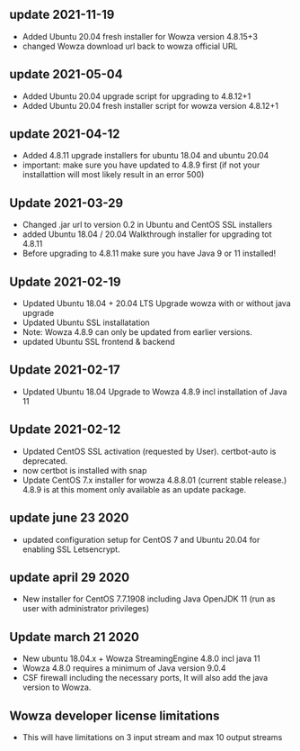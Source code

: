 
## update 2021-11-19
* Added Ubuntu 20.04 fresh installer for Wowza version 4.8.15+3
* changed Wowza download url back to wowza official URL

## update 2021-05-04
* Added Ubuntu 20.04 upgrade script for upgrading to 4.8.12+1
* Added Ubuntu 20.04 fresh installer script for wowza version 4.8.12+1

## update 2021-04-12
- Added 4.8.11 upgrade installers for ubuntu 18.04 and ubuntu 20.04
- important: make sure you have updated to 4.8.9 first (if not your installattion will most likely result in an error 500)

## Update 2021-03-29
- Changed .jar url to version 0.2 in Ubuntu and CentOS SSL installers
- added Ubuntu 18.04 / 20.04 Walkthrough installer for upgrading tot 4.8.11 
- Before upgrading to 4.8.11 make sure you have Java 9 or 11 installed!

## Update 2021-02-19
- Updated Ubuntu 18.04 + 20.04 LTS Upgrade wowza with or without java upgrade
- Updated Ubuntu SSL installatation
- Note: Wowza 4.8.9 can only be updated from earlier versions.
- updated Ubuntu SSL frontend & backend

## Update 2021-02-17
- Updated Ubuntu 18.04 Upgrade to Wowza 4.8.9 incl installation of Java 11

## Update 2021-02-12
- Updated CentOS SSL activation (requested by User). certbot-auto is deprecated.
- now certbot is installed with snap
- Update CentOS 7.x installer for wowza 4.8.8.01 (current stable release.) 4.8.9 is at this moment only available as an update package.


## update june 23 2020
- updated configuration setup for CentOS 7 and Ubuntu 20.04 for enabling SSL Letsencrypt.

## update april 29 2020
- New installer for CentOS 7.7.1908 including Java OpenJDK 11 (run as user with administrator privileges)


## Update march 21 2020
- New ubuntu 18.04.x + Wowza StreamingEngine 4.8.0 incl java 11
- Wowza 4.8.0 requires a minimum of Java version 9.0.4
- CSF firewall including the necessary ports, It will also add the java version to Wowza.

## Wowza developer license limitations
- This will have limitations on 3 input stream and max 10 output streams